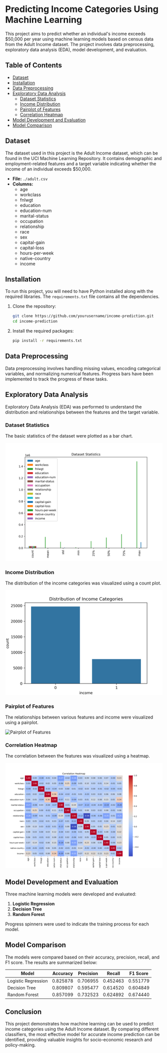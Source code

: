 # Predicting Income Categories Using Machine Learning

This project aims to predict whether an individual's income exceeds $50,000 per year using machine learning models based on census data from the Adult Income dataset. The project involves data preprocessing, exploratory data analysis (EDA), model development, and evaluation.

## Table of Contents
- [Dataset](#dataset)
- [Installation](#installation)
- [Data Preprocessing](#data-preprocessing)
- [Exploratory Data Analysis](#exploratory-data-analysis)
  - [Dataset Statistics](#dataset-statistics)
  - [Income Distribution](#income-distribution)
  - [Pairplot of Features](#pairplot-of-features)
  - [Correlation Heatmap](#correlation-heatmap)
- [Model Development and Evaluation](#model-development-and-evaluation)
- [Model Comparison](#model-comparison)

## Dataset

The dataset used in this project is the Adult Income dataset, which can be found in the UCI Machine Learning Repository. It contains demographic and employment-related features and a target variable indicating whether the income of an individual exceeds $50,000.

- **File:** `./adult.csv`
- **Columns:**
  - age
  - workclass
  - fnlwgt
  - education
  - education-num
  - marital-status
  - occupation
  - relationship
  - race
  - sex
  - capital-gain
  - capital-loss
  - hours-per-week
  - native-country
  - income

## Installation

To run this project, you will need to have Python installed along with the required libraries. The `requirements.txt` file contains all the dependencies.

1. Clone the repository:
    ```bash
    git clone https://github.com/yourusername/income-prediction.git
    cd income-prediction
    ```

2. Install the required packages:
    ```bash
    pip install -r requirements.txt
    ```

## Data Preprocessing

Data preprocessing involves handling missing values, encoding categorical variables, and normalizing numerical features. Progress bars have been implemented to track the progress of these tasks.

## Exploratory Data Analysis

Exploratory Data Analysis (EDA) was performed to understand the distribution and relationships between the features and the target variable.

### Dataset Statistics

The basic statistics of the dataset were plotted as a bar chart.

![Dataset Statistics](dataset_statistics.png)

### Income Distribution

The distribution of the income categories was visualized using a count plot.

![Income Distribution](income_distribution.png)

### Pairplot of Features

The relationships between various features and income were visualized using a pairplot.

![Pairplot of Features](income_pairplot.png)

### Correlation Heatmap

The correlation between the features was visualized using a heatmap.

![Correlation Heatmap](correlation_heatmap.png)

## Model Development and Evaluation

Three machine learning models were developed and evaluated:

1. **Logistic Regression**
2. **Decision Tree**
3. **Random Forest**

Progress spinners were used to indicate the training process for each model.

## Model Comparison

The models were compared based on their accuracy, precision, recall, and F1 score. The results are summarized below:

| Model               | Accuracy | Precision |   Recall  | F1 Score |
|---------------------|----------|-----------|-----------|----------|
| Logistic Regression | 0.825878 | 0.706955  | 0.452463  | 0.551779 |
| Decision Tree       | 0.809807 | 0.595477  | 0.614520  | 0.604849 |
| Random Forest       | 0.857099 | 0.732523  | 0.624892  | 0.674440 |


## Conclusion

This project demonstrates how machine learning can be used to predict income categories using the Adult Income dataset. By comparing different classifiers, the most effective model for accurate income prediction can be identified, providing valuable insights for socio-economic research and policy-making.

